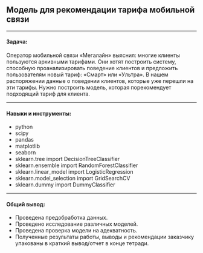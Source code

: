 ## Модель для рекомендации тарифа мобильной связи <br/>

***
#### Задача:

Оператор мобильной связи «Мегалайн» выяснил: многие клиенты пользуются архивными тарифами. Они хотят построить систему, способную проанализировать поведение клиентов и предложить пользователям новый тариф: «Смарт» или «Ультра». 
В нашем распоряжении данные о поведении клиентов, которые уже перешли на эти тарифы. Нужно построить модель, которая порекомендует подходящий тариф для клиента.

***
#### Навыки и инструменты:

* python
* scipy
* pandas
* matplotlib
* seaborn
* sklearn.tree import DecisionTreeClassifier
* sklearn.ensemble import RandomForestClassifier
* sklearn.linear_model import LogisticRegression 
* sklearn.model_selection import GridSearchCV
* sklearn.dummy import DummyClassifier

***
#### Общий вывод:
* Проведена предобработка данных.
* Проведено исследование различных моделей.
* Проведена проверка модели на адекватность.
* Полученные результаты работы, выводы и рекомендации заказчику упакованы в краткий вывод/отчет в конце тетради.
